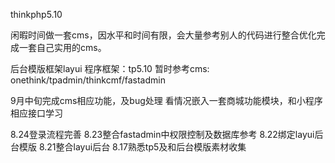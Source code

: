 thinkphp5.10

闲暇时间做一套cms，因水平和时间有限，会大量参考别人的代码进行整合优化完成一套自己实用的cms。

后台模版框架layui
程序框架：tp5.10
暂时参考cms:
onethink/tpadmin/thinkcmf/fastadmin

9月中旬完成cms相应功能，及bug处理
看情况嵌入一套商城功能模块，和小程序相应接口学习

8.24登录流程完善
8.23整合fastadmin中权限控制及数据库参考
8.22绑定layui后台模版
8.21整合layui后台
8.17熟悉tp5及和后台模版素材收集